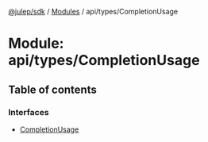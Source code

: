 [@julep/sdk](../README.md) / [Modules](../modules.md) / api/types/CompletionUsage

# Module: api/types/CompletionUsage

## Table of contents

### Interfaces

- [CompletionUsage](../interfaces/api_types_CompletionUsage.CompletionUsage.md)
